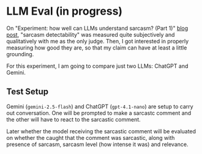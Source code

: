 # LLM Eval (in progress)
On "Experiment: how well can LLMs understand sarcasm? (Part 1)" [blog post](https://yoonheeha.com/posts/sarcasm_and_llm_pt1),
"sarcasm detectability" was measured quite subjectively and qualitatively with me as the only judge. 
Then, I got interested in properly measuring how good they are, so that my claim
can have at least a little grounding. 

For this experiment, I am going to compare just two LLMs: ChatGPT and Gemini. 

## Test Setup
Gemini (`gemini-2.5-flash`) and ChatGPT (`gpt-4.1-nano`) are setup to carry
out conversation. One will be prompted to make a sarcastc comment
and the other will have to react to the sarcastic comment.

Later whether the model receiving the sarcastic comment will be evaluated
 on whether the caught that the comment was sarcastic, along with presence of
sarcasm, sarcasm level (how intense it was) and relevance. 


